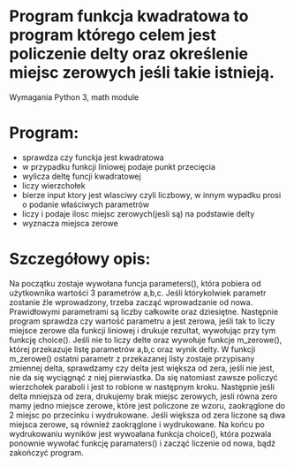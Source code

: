 # Program funkcja kwadratowa to program którego celem jest policzenie delty oraz określenie miejsc zerowych jeśli takie istnieją.

Wymagania Python 3, math module

# Program:
- sprawdza czy funckja jest kwadratowa
- w przypadku funkcji liniowej podaje punkt przecięcia
- wylicza deltę funcji kwadratowej
- liczy wierzchołek
- bierze input ktory jest wlasciwy czyli liczbowy, w innym wypadku prosi o podanie właściwych parametrów
- liczy i podaje ilosc miejsc zerowych(jesli są) na podstawie delty
- wyznacza miejsca zerowe

# Szczegółowy opis:
Na początku zostaje wywołana funcja parameters(), która pobiera od użytkownika wartości 3 parametrów a,b,c.
Jeśli którykolwiek parametr zostanie źle wprowadzony, trzeba zacząć wprowadzanie od nowa.
Prawidłowymi parametrami są liczby całkowite oraz dziesiętne.
Następnie program sprawdza czy wartość parametru a jest zerowa, jeśli tak to liczy miejsce zerowe dla
funkcji liniowej i drukuje rezultat, wywołując przy tym funkcję choice().
Jeśli nie to liczy delte oraz wywołuje funkcje m_zerowe(), której przekazuje listę parametrów a,b,c oraz wynik delty.
W funkcji m_zerowe() ostatni parametr z przekazanej listy zostaje przypisany zmiennej delta, sprawdzamy czy delta
jest większa od zera, jeśli nie jest, nie da się wyciągnąć z niej pierwiastka. Da się natomiast zawsze policzyć wierzchołek
paraboli i jest to robione w następnym kroku.
Następnie jeśli delta mniejsza od zera, drukujemy brak miejsc zerowych, jesli równa zero mamy jedno miejsce zerowe, które
jest policzone ze wzoru, zaokrąglone do 2 miejsc po przecinku i wydrukowane.
Jeśli większa od zera liczone są dwa miejsca zerowe, są również zaokrąglone i wydrukowane.
Na końcu po wydrukowaniu wyników jest wywoałana funkcja choice(), która pozwala ponownie wywołać funkcję paramaters()
i zacząć liczenie od nowa, bądź zakończyć program.
